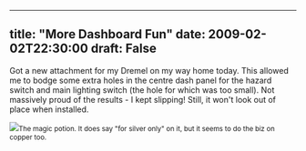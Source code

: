 
---
title: "More Dashboard Fun"
date: 2009-02-02T22:30:00
draft: False
---

Got a new attachment for my <span>Dremel</span> on my way home today.  This allowed me to bodge some extra holes in the centre dash panel for the hazard switch and main lighting switch (the hole for which was too small).  Not massively proud of the results - I kept slipping!  Still, it won't look out of place when installed.

<a href="http://danandtheduke.co.uk/uploaded_images/IMG_6748-727480.JPG"><img src="http://danandtheduke.co.uk/uploaded_images/IMG_6748-727462.JPG"/></a><span style="font-size:85%;">The magic potion.  It does say "for silver only" on it, but it seems to do the biz on copper too.</span>
